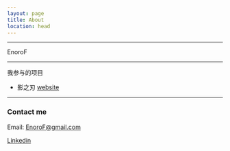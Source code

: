 ```yaml
---
layout: page
title: About
location: head
---
```

***
EnoroF

***
我参与的项目

* 影之刃 [website](http://yzr.163.com/)

***
### Contact me

Email: EnoroF@gmail.com

[Linkedin](https://www.linkedin.com/in/EnoroF)
